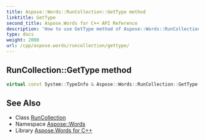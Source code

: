```yaml
---
title: Aspose::Words::RunCollection::GetType method
linktitle: GetType
second_title: Aspose.Words for C++ API Reference
description: 'How to use GetType method of Aspose::Words::RunCollection class in C++.'
type: docs
weight: 2000
url: /cpp/aspose.words/runcollection/gettype/
---
```

## RunCollection::GetType method




```cpp
virtual const System::TypeInfo & Aspose::Words::RunCollection::GetType() const override
```

## See Also

* Class [RunCollection](../)
* Namespace [Aspose::Words](../../)
* Library [Aspose.Words for C++](../../../)
